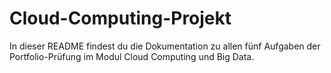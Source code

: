 # Cloud-Computing-Projekt

In dieser README findest du die Dokumentation zu allen fünf Aufgaben der Portfolio-Prüfung im Modul Cloud Computing und Big Data.
